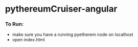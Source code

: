 pythereumCruiser-angular
========================

### To Run:
- make sure you have a running pyetherem node on localhost
- open index.html


